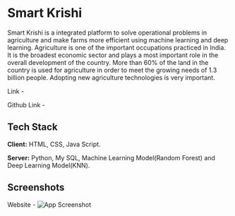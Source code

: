 # Smart Krishi
Smart Krishi is a integrated platform to solve operational problems in agriculture and make farms more efficient using machine learning and deep learning. Agriculture is one of the important occupations practiced in India. It is the broadest economic sector and plays a most important role in the overall development of the country. More than 60% of the land in the country is used for agriculture in order to meet the growing needs of 1.3 billion people. Adopting new agriculture technologies is very important.

Link - 

Github Link - 

## Tech Stack

**Client:** HTML, CSS, Java Script.

**Server:** Python, My SQL, Machine Learning Model(Random Forest) and Deep Learning Model(KNN).
  

## Screenshots

Website - 
![App Screenshot](WhatsApp%20Image%202023-02-05%20at%2017.00.50.jpg)
